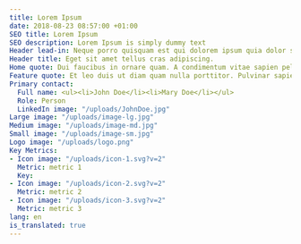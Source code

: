 ```yaml
---
title: Lorem Ipsum
date: 2018-08-23 08:57:00 +01:00
SEO title: Lorem Ipsum
SEO description: Lorem Ipsum is simply dummy text
Header lead-in: Neque porro quisquam est qui dolorem ipsum quia dolor sit amet, consectetur, adipisci velit... <a href="https://url" target="_blank">anchor label</a>
Header title: Eget sit amet tellus cras adipiscing.
Home quote: Dui faucibus in ornare quam. A condimentum vitae sapien pellentesque. Mus mauris vitae ultricies leo. Augue ut lectus arcu bibendum. [md link label](https://url)
Feature quote: Et leo duis ut diam quam nulla porttitor. Pulvinar sapien et ligula ullamcorper malesuada proin libero nunc. Turpis cursus in hac habitasse platea dictumst quisque. <a href="https://url" target="_blank">anchor label</a>
Primary contact:
  Full name: <ul><li>John Doe</li><li>Mary Doe</li></ul>
  Role: Person
  LinkedIn image: "/uploads/JohnDoe.jpg"
Large image: "/uploads/image-lg.jpg"
Medium image: "/uploads/image-md.jpg"
Small image: "/uploads/image-sm.jpg"
Logo image: "/uploads/logo.png"
Key Metrics:
- Icon image: "/uploads/icon-1.svg?v=2"
  Metric: metric 1
  Key: 
- Icon image: "/uploads/icon-2.svg?v=2"
  Metric: metric 2
- Icon image: "/uploads/icon-3.svg?v=2"
  Metric: metric 3
lang: en
is_translated: true
---
```

